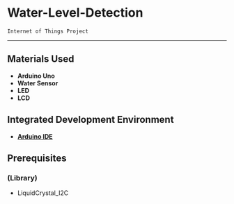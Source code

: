 # Water-Level-Detection
`Internet of Things Project`

---

## Materials Used
- **Arduino Uno**
- **Water Sensor**
- **LED**
- **LCD**

## Integrated Development Environment
- [**Arduino IDE**](https://www.arduino.cc/en/software)

## Prerequisites
### (Library)
- LiquidCrystal_I2C

